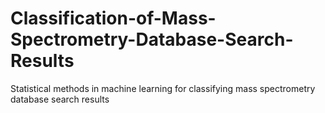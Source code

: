 # Classification-of-Mass-Spectrometry-Database-Search-Results
Statistical methods in machine learning for classifying mass spectrometry database search results
